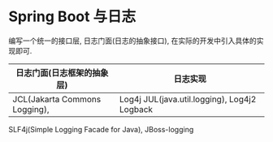 # Spring Boot 与日志

编写一个统一的接口层, 日志门面(日志的抽象接口), 在实际的开发中引入具体的实现即可.


日志门面(日志框架的抽象层) | 日志实现
---------------------- | --------------------------
JCL(Jakarta Commons Logging),          | Log4j JUL(java.util.logging), Log4j2 Logback
SLF4j(Simple Logging Facade for Java),
JBoss-logging